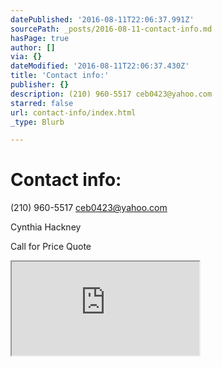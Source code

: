 ```yaml
---
datePublished: '2016-08-11T22:06:37.991Z'
sourcePath: _posts/2016-08-11-contact-info.md
hasPage: true
author: []
via: {}
dateModified: '2016-08-11T22:06:37.430Z'
title: 'Contact info:'
publisher: {}
description: (210) 960-5517 ceb0423@yahoo.com
starred: false
url: contact-info/index.html
_type: Blurb

---
```

# Contact info:

(210) 960-5517 ceb0423@yahoo.com

Cynthia Hackney

Call for Price Quote

<iframe src="https://the-grid.github.io/ed-location/?latitude=20&amp;longitude=-35&amp;zoom=12&amp;address=Oakwell%20Farms%20Pkwy%2C%20San%20Antonio%2C%20Texas%2078218%2C%20United%20States" style=""></iframe>